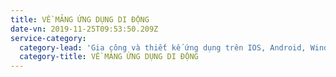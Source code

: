 ```yaml
---
title: VỀ MẢNG ỨNG DỤNG DI ĐỘNG
date-vn: 2019-11-25T09:53:50.209Z
service-category:
  category-lead: 'Gia công và thiết kế ứng dụng trên IOS, Android, Windows Phone.'
  category-title: VỀ MẢNG ỨNG DỤNG DI ĐỘNG
---
```


